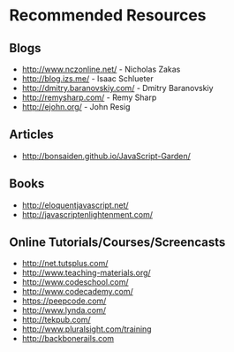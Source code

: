 Recommended Resources
=====================

Blogs
-----

* <http://www.nczonline.net/> - Nicholas Zakas
* <http://blog.izs.me/> - Isaac Schlueter
* <http://dmitry.baranovskiy.com/> - Dmitry Baranovskiy
* <http://remysharp.com/> - Remy Sharp
* <http://ejohn.org/> - John Resig

Articles
--------

* <http://bonsaiden.github.io/JavaScript-Garden/>

Books
-----

* <http://eloquentjavascript.net/>
* <http://javascriptenlightenment.com/>

Online Tutorials/Courses/Screencasts
------------------------------------

* <http://net.tutsplus.com/>
* <http://www.teaching-materials.org/>
* <http://www.codeschool.com/>
* <http://www.codecademy.com/>
* <https://peepcode.com/>
* <http://www.lynda.com/>
* <http://tekpub.com/>
* <http://www.pluralsight.com/training>
* <http://backbonerails.com>